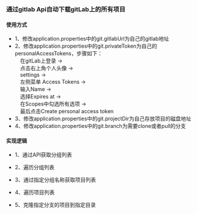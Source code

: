 ### 通过gitlab Api自动下载gitLab上的所有项目

#### 使用方式
- 1、修改application.properties中的git.gitlabUrl为自己的gitlab地址
- 2、修改application.properties中的git.privateToken为自己的personalAccessTokens，步骤如下：  
&ensp;&ensp;在gitLab上登录 ->  
&ensp;&ensp;点击右上角个人头像 ->  
&ensp;&ensp;settings ->  
&ensp;&ensp;左侧菜单 Access Tokens ->  
&ensp;&ensp;输入Name ->  
&ensp;&ensp;选择Expires at ->  
&ensp;&ensp;在Scopes中勾选所有选项 ->  
&ensp;&ensp;最后点击Create personal access token
- 3、修改application.properties中的git.projectDir为自己存放项目的磁盘地址
- 4、修改application.properties中的git.branch为需要clone或者pull的分支

#### 实现逻辑

- 1、通过API获取分组列表

- 2、遍历分组列表

- 3、通过指定分组名称获取项目列表

- 4、遍历项目列表

- 5、克隆指定分支的项目到指定目录